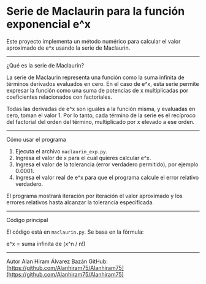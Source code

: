 # Serie de Maclaurin para la función exponencial e^x

Este proyecto implementa un método numérico para calcular el valor aproximado de e^x usando la serie de Maclaurin.

---

¿Qué es la serie de Maclaurin?

La serie de Maclaurin representa una función como la suma infinita de términos derivados evaluados en cero. En el caso de e^x, esta serie permite expresar la función como una suma de potencias de x multiplicadas por coeficientes relacionados con factoriales.

Todas las derivadas de e^x son iguales a la función misma, y evaluadas en cero, toman el valor 1. Por lo tanto, cada término de la serie es el recíproco del factorial del orden del término, multiplicado por x elevado a ese orden.

---

Cómo usar el programa

1. Ejecuta el archivo `maclaurin_exp.py`.
2. Ingresa el valor de x para el cual quieres calcular e^x.
3. Ingresa el valor de la tolerancia (error verdadero permitido), por ejemplo 0.0001.
4. Ingresa el valor real de e^x para que el programa calcule el error relativo verdadero.

El programa mostrará iteración por iteración el valor aproximado y los errores relativos hasta alcanzar la tolerancia especificada.

---

Código principal

El código está en `maclaurin.py`. Se basa en la fórmula:

e^x = suma infinita de (x^n / n!)

---

Autor
Alan Hiram Álvarez Bazán
GitHub: [https://github.com/Alanhiram75/Alanhiram75](https://github.com/Alanhiram75/Alanhiram75)

